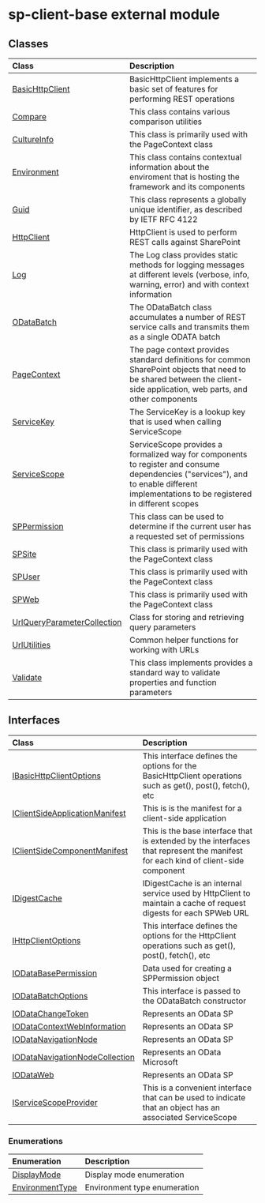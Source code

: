 # sp-client-base external module


## Classes

| Class	   |  Description |
|:-------------|:---------------|
| [BasicHttpClient](BasicHttpClient.md)     | BasicHttpClient implements a basic set of features for performing REST operations |
| [Compare](Compare.md)     | This class contains various comparison utilities |
| [CultureInfo](CultureInfo.md)     | This class is primarily used with the PageContext class |
| [Environment](Environment.md)     | This class contains contextual information about the enviroment that is hosting the framework and  its components |
| [Guid](Guid.md)     | This class represents a globally unique identifier, as described by  IETF RFC 4122 |
| [HttpClient](HttpClient.md)     | HttpClient is used to perform REST calls against SharePoint |
| [Log](Log.md)     | The Log class provides static methods for logging messages at different levels (verbose,  info, warning, error) and with context information |
| [ODataBatch](ODataBatch.md)     | The ODataBatch class accumulates a number of REST service calls and  transmits them as a single ODATA batch |
| [PageContext](PageContext.md)     | The page context provides standard definitions for common SharePoint objects  that need to be shared between the client-side application, web parts, and other  components |
| [ServiceKey](ServiceKey.md)     | The ServiceKey is a lookup key that is used when calling ServiceScope |
| [ServiceScope](ServiceScope.md)     | ServiceScope provides a formalized way for components to register and consume dependencies  ("services"), and to enable different implementations to be registered in different scopes |
| [SPPermission](SPPermission.md)     | This class can be used to determine if the current user has a requested set of permissions |
| [SPSite](SPSite.md)     | This class is primarily used with the PageContext class |
| [SPUser](SPUser.md)     | This class is primarily used with the PageContext class |
| [SPWeb](SPWeb.md)     | This class is primarily used with the PageContext class |
| [UrlQueryParameterCollection](UrlQueryParameterCollection.md)     | Class for storing and retrieving query parameters |
| [UrlUtilities](UrlUtilities.md)     | Common helper functions for working with URLs |
| [Validate](Validate.md)     | This class implements provides a standard way to validate properties and function parameters |



## Interfaces

| Class	   |  Description |
|:-------------|:---------------|
| [IBasicHttpClientOptions](IBasicHttpClientOptions.md)   | This interface defines the options for the BasicHttpClient operations such as  get(), post(), fetch(), etc  |
| [IClientSideApplicationManifest](IClientSideApplicationManifest.md)   | This is is the manifest for a client-side application  |
| [IClientSideComponentManifest](IClientSideComponentManifest.md)   | This is the base interface that is extended by the interfaces  that represent the manifest for each kind of client-side component  |
| [IDigestCache](IDigestCache.md)   | IDigestCache is an internal service used by HttpClient to maintain a cache of request digests  for each SPWeb URL  |
| [IHttpClientOptions](IHttpClientOptions.md)   | This interface defines the options for the HttpClient operations such as  get(), post(), fetch(), etc  |
| [IODataBasePermission](IODataBasePermission.md)   | Data used for creating a SPPermission object  |
| [IODataBatchOptions](IODataBatchOptions.md)   | This interface is passed to the ODataBatch constructor  |
| [IODataChangeToken](IODataChangeToken.md)   | Represents an OData SP  |
| [IODataContextWebInformation](IODataContextWebInformation.md)   | Represents an OData SP  |
| [IODataNavigationNode](IODataNavigationNode.md)   | Represents an OData SP  |
| [IODataNavigationNodeCollection](IODataNavigationNodeCollection.md)   | Represents an OData Microsoft  |
| [IODataWeb](IODataWeb.md)   | Represents an OData SP  |
| [IServiceScopeProvider](IServiceScopeProvider.md)   | This is a convenient interface that can be used to indicate that an object  has an associated ServiceScope  |



### Enumerations

| Enumeration	   | Description|
|:-----------|:------------|
|[DisplayMode](DisplayMode.md)    | Display mode enumeration |
|[EnvironmentType](EnvironmentType.md)    | Environment type enumeration |

